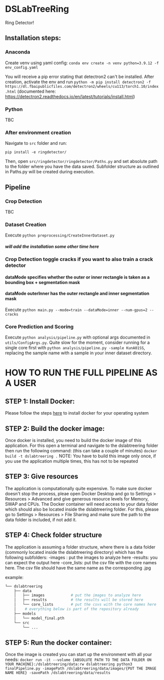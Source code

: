 # DSLabTreeRing

Ring Detector!

## Installation steps:

### Anaconda

Create venv using yaml config: `conda env create -n venv python=3.9.12 -f env_config.yaml`

You will receive a pip error stating that detectron2 can't be installed. After creation, activate the env and run `python -m pip install detectron2 -f https://dl.fbaipublicfiles.com/detectron2/wheels/cu113/torch1.10/index.html` (documented here: https://detectron2.readthedocs.io/en/latest/tutorials/install.html)

### Python

TBC

### After environment creation

Navigate to `src` folder and run:

`pip install -e ringdetector/`

Then, open `src/ringdetector/ringdetector/Paths.py` and set absolute path to the folder where you have the data saved. Subfolder structure as outlined in Paths.py will be created during execution.

## Pipeline

### Crop Detection
TBC

### Dataset Creation
Execute `python preprocessing/CreateInnerDataset.py`

##### will add the installation some other time here
### Crop Detection  toggle cracks if you want to also train a crack detector
#### dataMode specifies whether the outer or inner rectangle is taken as a bounding box + segmentation mask 
#### dataMode outerInner has the outer rectangle and inner segmentation mask
Execute `python main.py --mode=train --dataMode=inner --num-gpus=2 --cracks`

### Core Prediction and Scoring
Execute `python analysis/pipeline.py` with optional args documented in `utils/ConfigArgs.py`. Quite slow for the moment, consider running for a single core first with `python analysis/pipeline.py -sample KunA01SS`, replacing the sample name with a sample in your inner dataset directory.


# HOW TO RUN THE FULL PIPELINE AS A USER

## STEP 1: Install Docker: 
Please follow the steps [here](https://docs.docker.com/get-docker/) to install docker for your operating system

## STEP 2: Build the docker image: 
Once docker is installed, you need to build the docker image of this application. 
For this open a terminal and navigate to the dslabtreering folder
then run the following command: (this can take a couple of minutes) 
`docker build -t dslabtreering .`
NOTE: You have to build this image only once, if you use the application multiple times, this has not to be repeated

## STEP 3: Give resources
The application is computationally quite expensive. To make sure docker doesn't stop the process, pleae open 
Docker Desktop and go to Settings > Resources > Advanced and give generous resource levels for Memory, SWAP and CPUs.
The Docker container will need access to your data folder which should also be located inside the dslabtreering folder. 
For this, please go to Settings > Resources > File Sharing and make sure the path to the data folder is included, if not add it. 

## STEP 4: Check folder structure
The application is assuming a folder structure, where there is a data folder (commonly located inside the dslabtreering directory)
which has the following subfolders: 
-images : put the images to analyze here
-results: you can expect the output here
-core_lists: put the csv file with the core names here. The csv file should have the same name as the corresponding .jpg 

example: 
```bash
└── dslabtreering
    ├── data
    │   ├── images            # put the images to analyze here
    │   ├── results           # the results will be stored here
    │   └── core_lists        # put the csvs with the core names here
    │    # everything below is part of the repository already
    ├── models  
    │   └── model_final.pth  
    └── src
        └── ...
```

## STEP 5: Run the docker container:
Once the image is created you can start up the environment with all your needs: 
`docker run -it --volume {ABSOLUTE PATH TO THE DATA FOLDER ON YOUR MACHINE}:/dslabtreering/data:rw dslabtreering python3 finalPipeline.py -imagePath /dslabtreering/data/images/{PUT THE IMAGE NAME HERE} -savePath /dslabtreering/data/results`


